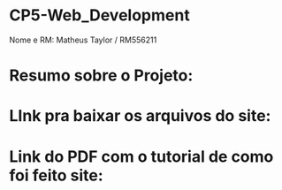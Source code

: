 # CP5-Web_Development

Nome e RM:
Matheus Taylor / RM556211

# Resumo sobre o Projeto:

# LInk pra baixar os arquivos do site:

# Link do PDF com o tutorial de como foi feito site:
